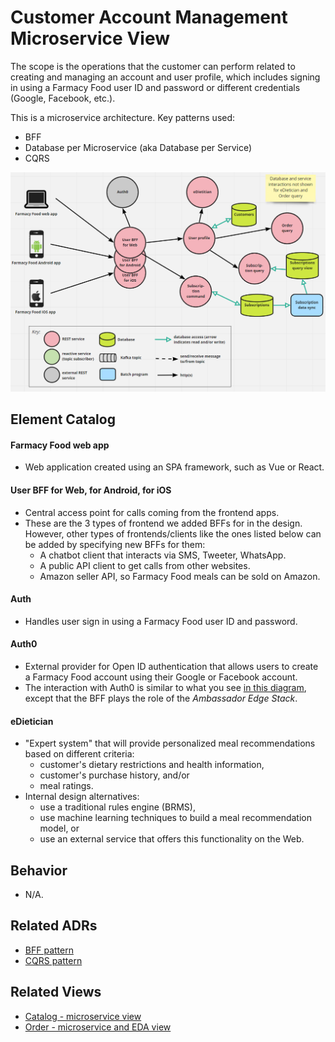 # Customer Account Management Microservice View 
The scope is the operations that the customer can perform related to creating and managing an account and user profile,
which includes signing in using a Farmacy Food user ID and password or different credentials (Google, Facebook, etc.). 

This is a microservice architecture. Key patterns used:
- BFF
- Database per Microservice (aka Database per Service)
- CQRS 

![Customer account management runtime view](../images/user-account-mgmt-microservice-view-primary.png)

## Element Catalog 

#### Farmacy Food web app
- Web application created using an SPA framework, such as Vue or React.

#### User BFF for Web, for Android, for iOS
- Central access point for calls coming from the frontend apps.
- These are the 3 types of frontend we added BFFs for in the design. However, other types of frontends/clients like the
ones listed below can be added by specifying new BFFs for them:
    - A chatbot client that interacts via SMS, Tweeter, WhatsApp. 
    - A public API client to get calls from other websites.
    - Amazon seller API, so Farmacy Food meals can be sold on Amazon.

#### Auth
- Handles user sign in using a Farmacy Food user ID and password.

#### Auth0
- External provider for Open ID authentication that allows users to create a Farmacy Food account using their Google or
Facebook account.
- The interaction with Auth0 is similar to what you see [in this diagram](https://www.getambassador.io/docs/latest/topics/using/filters/oauth2/#the-ambassador-authentication-flow), except that the BFF plays the role of the *Ambassador Edge Stack*.

#### eDietician
- "Expert system" that will provide personalized meal recommendations based on different criteria:
    - customer's dietary restrictions and health information,
    - customer's purchase history, and/or
    - meal ratings.
- Internal design alternatives:
    - use a traditional rules engine (BRMS),
    - use machine learning techniques to build a meal recommendation model, or
    - use an external service that offers this functionality on the Web.


## Behavior
- N/A.
 
## Related ADRs 
- [BFF pattern](../ADRs/ADR002-bff-pattern.md)
- [CQRS pattern](../ADRs/ADR004-cqrs-pattern.md)

## Related Views
- [Catalog - microservice view](catalog-microservice-view.md)
- [Order - microservice and EDA view](order-microservice-eda-view.md)
